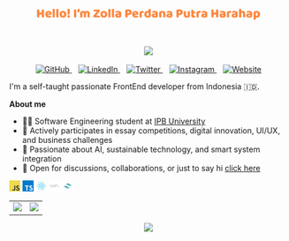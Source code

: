 <!-- Profile Banner -->
<br /><br />
<p align="center">
  <a href="https://zollahrp.my.id/"><img width="80%" alt="Hello, I'm Zolla!" src="./img/header.png" /></a>
</p>
<br />

<!-- Typing Animation -->
<p align="center">
  <a href="https://github.com/DenverCoder1/readme-typing-svg">
    <img src="https://readme-typing-svg.demolab.com/?lines=Software+Engineer;UI%2FUX+Designer;Writer;Problem+Solver;Creative+Thinker;Researcher;Web+Designer;Always+learning+something+cool&font=Fira+Code&center=true&width=500&height=45&color=FD853A&vCenter=true&pause=1000&size=22" />
  </a>
</p>

<!-- Sosmed Icons -->
<p align="center">
  <a href="https://github.com/zollahrp" target="_blank">
  <img width="32px" src="https://img.icons8.com/ios-filled/50/FD853A/github--v1.png" title="GitHub"/>
  </a>
  &#8287;&#8287;
  <a href="https://www.linkedin.com/in/zolla/" target="_blank">
    <img width="32px" src="https://img.icons8.com/ios-filled/50/FD853A/linkedin.png" title="LinkedIn"/>
  </a>
  &#8287;&#8287;
  <a href="https://twitter.com/zollahrp" target="_blank">
    <img width="32px" src="https://img.icons8.com/ios-filled/50/FD853A/twitterx--v2.png" title="Twitter"/>
  </a>
  &#8287;&#8287;
  <a href="https://instagram.com/zollahrp" target="_blank">
    <img width="32px" src="https://img.icons8.com/ios-filled/50/FD853A/instagram-new.png" title="Instagram"/>
  </a>
  &#8287;&#8287;
  <a href="https://zolla.web.id" target="_blank">
    <img width="32px" src="https://img.icons8.com/ios-filled/50/FD853A/domain.png" title="Website"/>
  </a>
</p>


<!-- About Section -->
I'm a self-taught passionate FrontEnd developer from Indonesia 🇮🇩.

**About me**
- 👨‍💻 Software Engineering student at [IPB University](https://ipb.ac.id)  
- 🧠 Actively participates in essay competitions, digital innovation, UI/UX, and business challenges  
- 🌱 Passionate about AI, sustainable technology, and smart system integration  
- 💬 Open for discussions, collaborations, or just to say hi [click here](https://github.com/zollahrp/zollahrp/issues)


<!-- Skills -->
<code><img height="20" alt="javascript" src="https://raw.githubusercontent.com/github/explore/80688e429a7d4ef2fca1e82350fe8e3517d3494d/topics/javascript/javascript.png"></code>
<code><img height="20" alt="typescript" src="https://raw.githubusercontent.com/github/explore/80688e429a7d4ef2fca1e82350fe8e3517d3494d/topics/typescript/typescript.png"></code>
<code><img height="20" alt="react" src="https://raw.githubusercontent.com/github/explore/80688e429a7d4ef2fca1e82350fe8e3517d3494d/topics/react/react.png"></code>
<code><img height="20" alt="nextjs" src="https://raw.githubusercontent.com/github/explore/main/topics/nextjs/nextjs.png"></code>
<code><img height="20" alt="tailwind" src="https://raw.githubusercontent.com/github/explore/main/topics/tailwind/tailwind.png"></code>

<!-- GitHub Stats -->
<table align="center">
  <tr>
    <td>
      <img src="https://github-readme-stats.vercel.app/api?username=zollahrp&show_icons=true&theme=default&hide_border=true" />
    </td>
    <td>
      <img src="https://github-readme-stats.vercel.app/api/top-langs/?username=zollahrp&layout=compact&theme=default&hide_border=true" />
    </td>
  </tr>
</table>

<!-- Contribution Snake -->
<div align="center">
  <img src="https://github.com/zollahrp/zollahrp/raw/output/github-contribution-grid-snake.svg" />
</div>

